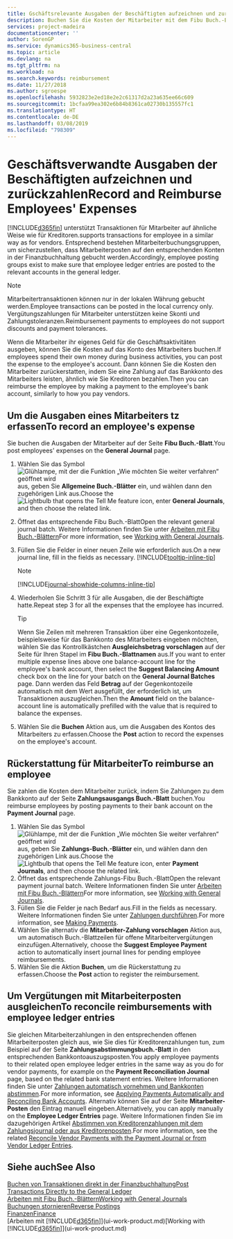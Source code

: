 ```yaml
---
title: Gschäftsrelevante Ausgaben der Beschäftigten aufzeichnen und zurückzahlen | Microsoft Docs
description: Buchen Sie die Kosten der Mitarbeiter mit dem Fibu Buch.-Blatt zu dem Konto und buchen Sie später die Zahlung an das Bankkonto des Mitarbeiters, dem die geschäftsverwandten Ausgaben zurückzuerstatten sind.
services: project-madeira
documentationcenter: ''
author: SorenGP
ms.service: dynamics365-business-central
ms.topic: article
ms.devlang: na
ms.tgt_pltfrm: na
ms.workload: na
ms.search.keywords: reimbursement
ms.date: 11/27/2018
ms.author: sgroespe
ms.openlocfilehash: 5932823e2ed18e2e2c61317d2a23a635ee66c609
ms.sourcegitcommit: 1bcfaa99ea302e6b84b8361ca02730b135557fc1
ms.translationtype: HT
ms.contentlocale: de-DE
ms.lasthandoff: 03/08/2019
ms.locfileid: "798309"
---
```

# <a name="record-and-reimburse-employees-expenses"></a><span data-ttu-id="14b9c-103">Geschäftsverwandte Ausgaben der Beschäftigten aufzeichnen und zurückzahlen</span><span class="sxs-lookup"><span data-stu-id="14b9c-103">Record and Reimburse Employees' Expenses</span></span>
[!INCLUDE[d365fin](includes/d365fin_md.md)] <span data-ttu-id="14b9c-104">unterstützt Transaktionen für Mitarbeiter auf ähnliche Weise wie für Kreditoren.</span><span class="sxs-lookup"><span data-stu-id="14b9c-104">supports transactions for employee in a similar way as for vendors.</span></span> <span data-ttu-id="14b9c-105">Entsprechend bestehen Mitarbeiterbuchungsgruppen, um sicherzustellen, dass Mitarbeiterposten auf den entsprechenden Konten in der Finanzbuchhaltung gebucht werden.</span><span class="sxs-lookup"><span data-stu-id="14b9c-105">Accordingly, employee posting groups exist to make sure that employee ledger entries are posted to the relevant accounts in the general ledger.</span></span>

> [!NOTE]  
> <span data-ttu-id="14b9c-106">Mitarbeitertransaktionen können nur in der lokalen Währung gebucht werden.</span><span class="sxs-lookup"><span data-stu-id="14b9c-106">Employee transactions can be posted in the local currency only.</span></span> <span data-ttu-id="14b9c-107">Vergütungszahlungen für Mitarbeiter unterstützen keine Skonti und Zahlungstoleranzen.</span><span class="sxs-lookup"><span data-stu-id="14b9c-107">Reimbursement payments to employees do not support discounts and payment tolerances.</span></span>

<span data-ttu-id="14b9c-108">Wenn die Mitarbeiter ihr eigenes Geld für die Geschäftsaktivitäten ausgeben, können Sie die Kosten auf das Konto des Mitarbeiters buchen.</span><span class="sxs-lookup"><span data-stu-id="14b9c-108">If employees spend their own money during business activities, you can post the expense to the employee's account.</span></span> <span data-ttu-id="14b9c-109">Dann können Sie die Kosten den Mitarbeiter zurückerstatten, indem Sie eine Zahlung auf das Bankkonto des Mitarbeiters leisten, ähnlich wie Sie Kreditoren bezahlen.</span><span class="sxs-lookup"><span data-stu-id="14b9c-109">Then you can reimburse the employee by making a payment to the employee's bank account, similarly to how you pay vendors.</span></span>

## <a name="to-record-an-employees-expense"></a><span data-ttu-id="14b9c-110">Um die Ausgaben eines Mitarbeiters tz erfassen</span><span class="sxs-lookup"><span data-stu-id="14b9c-110">To record an employee's expense</span></span>
<span data-ttu-id="14b9c-111">Sie buchen die Ausgaben der Mitarbeiter auf der Seite **Fibu Buch.-Blatt**.</span><span class="sxs-lookup"><span data-stu-id="14b9c-111">You post employees' expenses on the **General Journal** page.</span></span>
1. <span data-ttu-id="14b9c-112">Wählen Sie das Symbol ![Glühlampe, mit der die Funktion „Wie möchten Sie weiter verfahren“ geöffnet wird](media/ui-search/search_small.png "Wie möchten Sie weiter verfahren?") aus, geben Sie **Allgemeine Buch.-Blätter** ein, und wählen dann den zugehörigen Link aus.</span><span class="sxs-lookup"><span data-stu-id="14b9c-112">Choose the ![Lightbulb that opens the Tell Me feature](media/ui-search/search_small.png "Tell me what you want to do") icon, enter **General Journals**, and then choose the related link.</span></span>
2. <span data-ttu-id="14b9c-113">Öffnet das entsprechende Fibu Buch.-Blatt</span><span class="sxs-lookup"><span data-stu-id="14b9c-113">Open the relevant general journal batch.</span></span> <span data-ttu-id="14b9c-114">Weitere Informationen finden Sie unter [Arbeiten mit Fibu Buch.-Blättern](ui-work-general-journals.md)</span><span class="sxs-lookup"><span data-stu-id="14b9c-114">For more information, see [Working with General Journals](ui-work-general-journals.md).</span></span>
3. <span data-ttu-id="14b9c-115">Füllen Sie die Felder in einer neuen Zeile wie erforderlich aus.</span><span class="sxs-lookup"><span data-stu-id="14b9c-115">On a new journal line, fill in the fields as necessary.</span></span> [!INCLUDE[tooltip-inline-tip](includes/tooltip-inline-tip_md.md)]    

    > [!NOTE]
    > [!INCLUDE[journal-showhide-columns-inline-tip](includes/journal-showhide-columns-inline-tip.md)]
4. <span data-ttu-id="14b9c-116">Wiederholen Sie Schritt 3 für alle Ausgaben, die der Beschäftigte hatte.</span><span class="sxs-lookup"><span data-stu-id="14b9c-116">Repeat step 3 for all the expenses that the employee has incurred.</span></span>

    > [!TIP]  
    > <span data-ttu-id="14b9c-117">Wenn Sie Zeilen mit mehreren Transaktion über eine Gegenkontozeile, beispielsweise für das Bankkonto des Mitarbeiters eingeben möchten, wählen Sie das Kontrollkästchen **Ausgleichsbetrag vorschlagen** auf der Seite für Ihren Stapel im **Fibu Buch.-Blattnamen** aus.</span><span class="sxs-lookup"><span data-stu-id="14b9c-117">If you want to enter multiple expense lines above one balance-account line for the employee's bank account, then select the **Suggest Balancing Amount** check box on the line for your batch on the **General Journal Batches** page.</span></span> <span data-ttu-id="14b9c-118">Dann werden das Feld **Betrag** auf der Gegenkontozeile automatisch mit dem Wert ausgefüllt, der erforderlich ist, um Transaktionen auszugleichen.</span><span class="sxs-lookup"><span data-stu-id="14b9c-118">Then the **Amount** field on the balance-account line is automatically prefilled with the value that is required to balance the expenses.</span></span>
5. <span data-ttu-id="14b9c-119">Wählen Sie die **Buchen** Aktion aus, um die Ausgaben des Kontos des Mitarbeiters zu erfassen.</span><span class="sxs-lookup"><span data-stu-id="14b9c-119">Choose the **Post** action to record the expenses on the employee's account.</span></span>

## <a name="to-reimburse-an-employee"></a><span data-ttu-id="14b9c-120">Rückerstattung für Mitarbeiter</span><span class="sxs-lookup"><span data-stu-id="14b9c-120">To reimburse an employee</span></span>
<span data-ttu-id="14b9c-121">Sie zahlen die Kosten dem Mitarbeiter zurück, indem Sie Zahlungen zu dem Bankkonto auf der Seite **Zahlungsausgangs Buch.-Blatt** buchen.</span><span class="sxs-lookup"><span data-stu-id="14b9c-121">You reimburse employees by posting payments to their bank account on the **Payment Journal** page.</span></span>
1. <span data-ttu-id="14b9c-122">Wählen Sie das Symbol ![Glühlampe, mit der die Funktion „Wie möchten Sie weiter verfahren“ geöffnet wird](media/ui-search/search_small.png "Wie möchten Sie weiter verfahren?") aus, geben Sie **Zahlungs-Buch.-Blätter** ein, und wählen dann den zugehörigen Link aus.</span><span class="sxs-lookup"><span data-stu-id="14b9c-122">Choose the ![Lightbulb that opens the Tell Me feature](media/ui-search/search_small.png "Tell me what you want to do") icon, enter **Payment Journals**, and then choose the related link.</span></span>
2. <span data-ttu-id="14b9c-123">Öffnet das entsprechende Zahlungs-Fibu Buch.-Blatt</span><span class="sxs-lookup"><span data-stu-id="14b9c-123">Open the relevant payment journal batch.</span></span> <span data-ttu-id="14b9c-124">Weitere Informationen finden Sie unter [Arbeiten mit Fibu Buch.-Blättern](ui-work-general-journals.md)</span><span class="sxs-lookup"><span data-stu-id="14b9c-124">For more information, see [Working with General Journals](ui-work-general-journals.md).</span></span>
3. <span data-ttu-id="14b9c-125">Füllen Sie die Felder je nach Bedarf aus.</span><span class="sxs-lookup"><span data-stu-id="14b9c-125">Fill in the fields as necessary.</span></span> <span data-ttu-id="14b9c-126">Weitere Informationen finden Sie unter [Zahlungen durchführen](payables-make-payments.md).</span><span class="sxs-lookup"><span data-stu-id="14b9c-126">For more information, see [Making Payments](payables-make-payments.md).</span></span>
4. <span data-ttu-id="14b9c-127">Wählen Sie alternativ die **Mitarbeiter-Zahlung vorschlagen** Aktion aus, um automatisch Buch.-Blattzeilen für offene Mitarbeitervergütungen einzufügen.</span><span class="sxs-lookup"><span data-stu-id="14b9c-127">Alternatively, choose the **Suggest Employee Payment** action to automatically insert journal lines for pending employee reimbursements.</span></span>
5. <span data-ttu-id="14b9c-128">Wählen Sie die Aktion **Buchen**, um die Rückerstattung zu erfassen.</span><span class="sxs-lookup"><span data-stu-id="14b9c-128">Choose the **Post** action to register the reimbursement.</span></span>  

## <a name="to-reconcile-reimbursements-with-employee-ledger-entries"></a><span data-ttu-id="14b9c-129">Um Vergütungen mit Mitarbeiterposten ausgleichen</span><span class="sxs-lookup"><span data-stu-id="14b9c-129">To reconcile reimbursements with employee ledger entries</span></span>
<span data-ttu-id="14b9c-130">Sie gleichen Mitarbeiterzahlungen in den entsprechenden offenen Mitarbeiterposten gleich aus, wie Sie dies für Kreditorenzahlungen tun, zum Beispiel auf der Seite **Zahlungsabstimmungsbuch.-Blatt** in den entsprechenden Bankkontoauszugsposten.</span><span class="sxs-lookup"><span data-stu-id="14b9c-130">You apply employee payments to their related open employee ledger entries in the same way as you do for vendor payments, for example on the **Payment Reconciliation Journal** page, based on the related bank statement entries.</span></span> <span data-ttu-id="14b9c-131">Weitere Informationen finden Sie unter [Zahlungen automatisch vornehmen und Bankkonten abstimmen](receivables-apply-payments-auto-reconcile-bank-accounts.md).</span><span class="sxs-lookup"><span data-stu-id="14b9c-131">For more information, see [Applying Payments Automatically and Reconciling Bank Accounts](receivables-apply-payments-auto-reconcile-bank-accounts.md).</span></span> <span data-ttu-id="14b9c-132">Alternativ können Sie auf der Seite **Mitarbeiter-Posten** den Eintrag manuell eingeben.</span><span class="sxs-lookup"><span data-stu-id="14b9c-132">Alternatively, you can apply manually on the **Employee Ledger Entries** page.</span></span> <span data-ttu-id="14b9c-133">Weitere Informationen finden Sie im dazugehörigen Artikel [Abstimmen von Kreditorenzahlungen mit dem Zahlungsjournal oder aus Kreditorenposten](payables-how-apply-purchase-transactions-manually.md).</span><span class="sxs-lookup"><span data-stu-id="14b9c-133">For more information, see the related [Reconcile Vendor Payments with the Payment Journal or from Vendor Ledger Entries](payables-how-apply-purchase-transactions-manually.md).</span></span>  

## <a name="see-also"></a><span data-ttu-id="14b9c-134">Siehe auch</span><span class="sxs-lookup"><span data-stu-id="14b9c-134">See Also</span></span>
[<span data-ttu-id="14b9c-135">Buchen von Transaktionen direkt in der Finanzbuchhaltung</span><span class="sxs-lookup"><span data-stu-id="14b9c-135">Post Transactions Directly to the General Ledger</span></span>](finance-how-post-transactions-directly.md)  
[<span data-ttu-id="14b9c-136">Arbeiten mit Fibu Buch.-Blättern</span><span class="sxs-lookup"><span data-stu-id="14b9c-136">Working with General Journals</span></span>](ui-work-general-journals.md)  
[<span data-ttu-id="14b9c-137">Buchungen stornieren</span><span class="sxs-lookup"><span data-stu-id="14b9c-137">Reverse Postings</span></span>](finance-how-reverse-journal-posting.md)  
[<span data-ttu-id="14b9c-138">Finanzen</span><span class="sxs-lookup"><span data-stu-id="14b9c-138">Finance</span></span>](finance.md)  
<span data-ttu-id="14b9c-139">[Arbeiten mit [!INCLUDE[d365fin](includes/d365fin_md.md)]](ui-work-product.md)</span><span class="sxs-lookup"><span data-stu-id="14b9c-139">[Working with [!INCLUDE[d365fin](includes/d365fin_md.md)]](ui-work-product.md)</span></span>  
